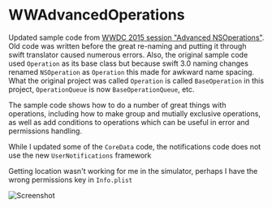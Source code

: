 # WWAdvancedOperations

Updated sample code from [WWDC 2015 session "Advanced NSOperations"](https://developer.apple.com/videos/play/wwdc2015/226/). Old code was written before the great re-naming and putting it through swift translator caused numerous errors. Also, the original sample code used `Operation` as its base class but because swift 3.0 naming changes renamed `NSOperation` as `Operation` this made for awkward name spacing. What the original project was called `Operation` is called `BaseOperation` in this project, `OperationQueue` is now `BaseOperationQueue`, etc. 

The sample code shows how to do a number of great things with operations, including how to make group and mutially exclusive operations, as well as add conditions to operations which can be useful in error and permissions handling.

While I updated some of the `CoreData` code, the notifications code does not use the new `UserNotifications` framework

Getting location wasn't working for me in the simulator, perhaps I have the wrong permissions key in `Info.plist`

![Screenshot](https://raw.githubusercontent.com/bgayman/WWAdvancedOperations/master/Screenshot.png)
